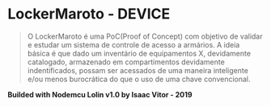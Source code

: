 # LockerMaroto - DEVICE

> O LockerMaroto é uma PoC(Proof of Concept) com objetivo de validar e estudar um sistema de controle de acesso a armários.
> A ideia básica é que dado um inventário de equipamentos X, devidamente catalogado, armazenado em compartimentos devidamente indentificados, possam ser acessados de uma maneira inteligente e/ou menos burocrática do que o uso de uma chave convencional.

**Builded with Nodemcu Lolin v1.0 by Isaac Vitor - 2019**
